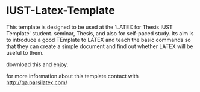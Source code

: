 # IUST-Latex-Template
This template is designed to be used at the 'LATEX for Thesis IUST Template' student. seminar, Thesis,
and also for self-paced study. Its aim is to introduce a good TEmplate to LATEX and teach the basic commands so that they can create a simple document and
find out whether LATEX will be useful to them. 

download this and enjoy.

for more information about this template contact with http://qa.parsilatex.com/
